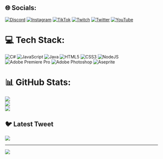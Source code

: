 
## 🌐 Socials:
[![Discord](https://img.shields.io/badge/Discord-%237289DA.svg?logo=discord&logoColor=white)](https://discord.gg/https://discord.gg/fDuTjtc9Wj) [![Instagram](https://img.shields.io/badge/Instagram-%23E4405F.svg?logo=Instagram&logoColor=white)](https://instagram.com/la_tanks) [![TikTok](https://img.shields.io/badge/TikTok-%23000000.svg?logo=TikTok&logoColor=white)](https://tiktok.com/@latanks) [![Twitch](https://img.shields.io/badge/Twitch-%239146FF.svg?logo=Twitch&logoColor=white)](https://twitch.tv/latanks00) [![Twitter](https://img.shields.io/badge/Twitter-%231DA1F2.svg?logo=Twitter&logoColor=white)](https://twitter.com/atanks_l) [![YouTube](https://img.shields.io/badge/YouTube-%23FF0000.svg?logo=YouTube&logoColor=white)](https://youtube.com/@latanksdev) 

# 💻 Tech Stack:
![C#](https://img.shields.io/badge/c%23-%23239120.svg?style=for-the-badge&logo=c-sharp&logoColor=white) ![JavaScript](https://img.shields.io/badge/javascript-%23323330.svg?style=for-the-badge&logo=javascript&logoColor=%23F7DF1E) ![Java](https://img.shields.io/badge/java-%23ED8B00.svg?style=for-the-badge&logo=java&logoColor=white) ![HTML5](https://img.shields.io/badge/html5-%23E34F26.svg?style=for-the-badge&logo=html5&logoColor=white) ![CSS3](https://img.shields.io/badge/css3-%231572B6.svg?style=for-the-badge&logo=css3&logoColor=white) ![NodeJS](https://img.shields.io/badge/node.js-6DA55F?style=for-the-badge&logo=node.js&logoColor=white) ![Adobe Premiere Pro](https://img.shields.io/badge/Adobe%20Premiere%20Pro-9999FF.svg?style=for-the-badge&logo=Adobe%20Premiere%20Pro&logoColor=white) ![Adobe Photoshop](https://img.shields.io/badge/adobephotoshop-%2331A8FF.svg?style=for-the-badge&logo=adobephotoshop&logoColor=white) ![Aseprite](https://img.shields.io/badge/Aseprite-FFFFFF?style=for-the-badge&logo=Aseprite&logoColor=#7D929E)
# 📊 GitHub Stats:
![](https://github-readme-stats.vercel.app/api?username=LAtanks&theme=midnight-purple&hide_border=false&include_all_commits=true&count_private=false)<br/>
![](https://github-readme-streak-stats.herokuapp.com/?user=LAtanks&theme=midnight-purple&hide_border=false)<br/>
![](https://github-readme-stats.vercel.app/api/top-langs/?username=LAtanks&theme=midnight-purple&hide_border=false&include_all_commits=true&count_private=false&layout=compact)

## 🐦 Latest Tweet
[![](https://gtce.itsvg.in/api?username=atanks_l)](https://gtce.itsvg.in)

---
[![](https://visitcount.itsvg.in/api?id=LAtanks&icon=0&color=6)](https://visitcount.itsvg.in)

<!-- Proudly created with GPRM ( https://gprm.itsvg.in ) -->
